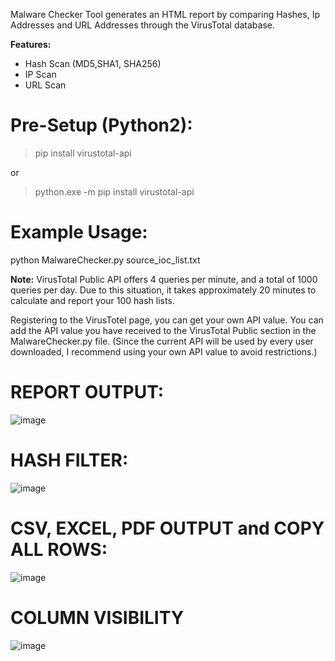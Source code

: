 Malware Checker Tool generates an HTML report by comparing Hashes, Ip Addresses and URL Addresses through the VirusTotal database.

**Features:**
* Hash Scan (MD5,SHA1, SHA256)
* IP Scan
* URL Scan

<h1>Pre-Setup (Python2):</h1>

>pip install virustotal-api

or

>python.exe -m pip install virustotal-api

<h1>Example Usage:</h1>

python MalwareChecker.py source_ioc_list.txt


**Note:** VirusTotal Public API offers 4 queries per minute, and a total of 1000 queries per day. Due to this situation, it takes approximately 20 minutes to calculate and report your 100 hash lists. 

Registering to the VirusTotel page, you can get your own API value. You can add the API value you have received to the VirusTotal Public section in the MalwareChecker.py file. (Since the current API will be used by every user downloaded, I recommend using your own API value to avoid restrictions.)





<h1>REPORT OUTPUT:</h1>

![image](https://user-images.githubusercontent.com/65830370/155898748-17908972-45c6-4ed7-9aae-64849d03478f.PNG)


<h1>HASH FILTER:</h1>

![image](https://user-images.githubusercontent.com/65830370/155898806-9e718779-dd59-4333-b1b9-6acf6c35728f.PNG)


<h1>CSV, EXCEL, PDF OUTPUT and COPY ALL ROWS:</h1>

![image](https://user-images.githubusercontent.com/65830370/155898826-de8e8023-8256-438f-a5f6-55b3eafee6fd.PNG)


<h1> COLUMN VISIBILITY </h1>

![image](https://user-images.githubusercontent.com/65830370/155898883-af830bb5-16f0-44ca-9b2b-529f98509de1.PNG)

